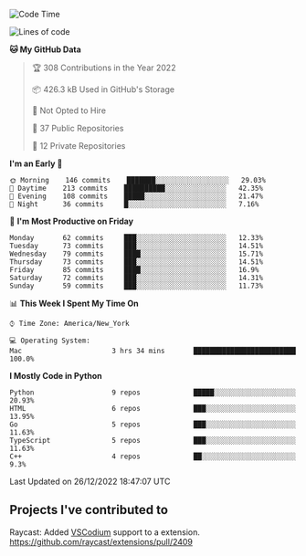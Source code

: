 <!--START_SECTION:waka-->
![Code Time](http://img.shields.io/badge/Code%20Time-232%20hrs%2026%20mins-blue)

![Lines of code](https://img.shields.io/badge/From%20Hello%20World%20I%27ve%20Written-3%20Million%20lines%20of%20code-blue)

**🐱 My GitHub Data** 

> 🏆 308 Contributions in the Year 2022
 > 
> 📦 426.3 kB Used in GitHub's Storage 
 > 
> 🚫 Not Opted to Hire
 > 
> 📜 37 Public Repositories 
 > 
> 🔑 12 Private Repositories  
 > 
**I'm an Early 🐤** 

```text
🌞 Morning    146 commits    ███████░░░░░░░░░░░░░░░░░░   29.03% 
🌆 Daytime    213 commits    ██████████░░░░░░░░░░░░░░░   42.35% 
🌃 Evening    108 commits    █████░░░░░░░░░░░░░░░░░░░░   21.47% 
🌙 Night      36 commits     █░░░░░░░░░░░░░░░░░░░░░░░░   7.16%

```
📅 **I'm Most Productive on Friday** 

```text
Monday       62 commits     ███░░░░░░░░░░░░░░░░░░░░░░   12.33% 
Tuesday      73 commits     ███░░░░░░░░░░░░░░░░░░░░░░   14.51% 
Wednesday    79 commits     ████░░░░░░░░░░░░░░░░░░░░░   15.71% 
Thursday     73 commits     ███░░░░░░░░░░░░░░░░░░░░░░   14.51% 
Friday       85 commits     ████░░░░░░░░░░░░░░░░░░░░░   16.9% 
Saturday     72 commits     ███░░░░░░░░░░░░░░░░░░░░░░   14.31% 
Sunday       59 commits     ███░░░░░░░░░░░░░░░░░░░░░░   11.73%

```


📊 **This Week I Spent My Time On** 

```text
⌚︎ Time Zone: America/New_York

💻 Operating System: 
Mac                      3 hrs 34 mins       █████████████████████████   100.0%

```

**I Mostly Code in Python** 

```text
Python                   9 repos             █████░░░░░░░░░░░░░░░░░░░░   20.93% 
HTML                     6 repos             ███░░░░░░░░░░░░░░░░░░░░░░   13.95% 
Go                       5 repos             ███░░░░░░░░░░░░░░░░░░░░░░   11.63% 
TypeScript               5 repos             ███░░░░░░░░░░░░░░░░░░░░░░   11.63% 
C++                      4 repos             ██░░░░░░░░░░░░░░░░░░░░░░░   9.3%

```



 Last Updated on 26/12/2022 18:47:07 UTC
<!--END_SECTION:waka-->

## Projects I've contributed to
Raycast: Added [VSCodium](https://github.com/VSCodium/vscodium) support to a extension. https://github.com/raycast/extensions/pull/2409

